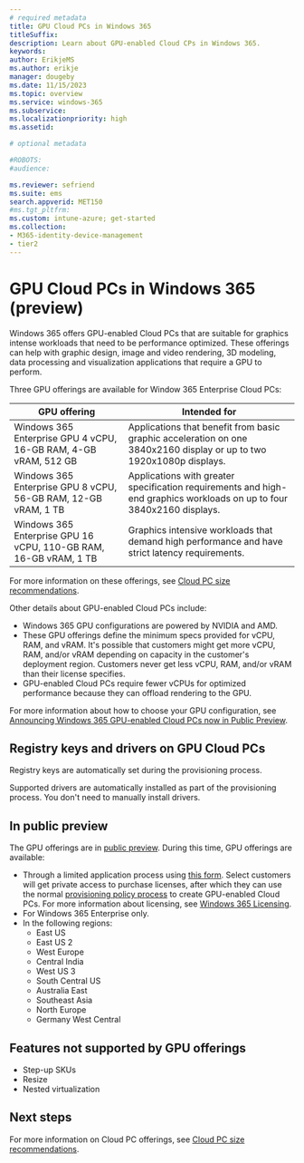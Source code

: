 ```yaml
---
# required metadata
title: GPU Cloud PCs in Windows 365
titleSuffix:
description: Learn about GPU-enabled Cloud CPs in Windows 365.
keywords:
author: ErikjeMS  
ms.author: erikje
manager: dougeby
ms.date: 11/15/2023
ms.topic: overview
ms.service: windows-365
ms.subservice:
ms.localizationpriority: high
ms.assetid: 

# optional metadata

#ROBOTS:
#audience:

ms.reviewer: sefriend
ms.suite: ems
search.appverid: MET150
#ms.tgt_pltfrm:
ms.custom: intune-azure; get-started
ms.collection:
- M365-identity-device-management
- tier2
---
```


# GPU Cloud PCs in Windows 365 (preview)

Windows 365 offers GPU-enabled Cloud PCs that are suitable for graphics intense workloads that need to be performance optimized. These offerings can help with graphic design, image and video rendering, 3D modeling, data processing and visualization applications that require a GPU to perform.

Three GPU offerings are available for Window 365 Enterprise Cloud PCs:

| GPU offering | Intended for | 
| --- | --- |
| Windows 365 Enterprise GPU 4 vCPU, 16-GB RAM, 4-GB vRAM, 512 GB | Applications that benefit from basic graphic acceleration on one 3840x2160 display or up to two 1920x1080p displays. |
| Windows 365 Enterprise GPU 8 vCPU, 56-GB RAM, 12-GB vRAM, 1 TB | Applications with greater specification requirements and high-end graphics workloads on up to four 3840x2160 displays. |
| Windows 365 Enterprise GPU 16 vCPU, 110-GB RAM, 16-GB vRAM, 1 TB | Graphics intensive workloads that demand high performance and have strict latency requirements. |

For more information on these offerings, see [Cloud PC size recommendations](cloud-pc-size-recommendations.md).

Other details about GPU-enabled Cloud PCs include:

- Windows 365 GPU configurations are powered by NVIDIA and AMD.
- These GPU offerings define the minimum specs provided for vCPU, RAM, and vRAM. It's possible that customers might get more vCPU, RAM, and/or vRAM depending on capacity in the customer's deployment region. Customers never get less vCPU, RAM, and/or vRAM than their license specifies.
- GPU-enabled Cloud PCs require fewer vCPUs for optimized performance because they can offload rendering to the GPU.

For more information about how to choose your GPU configuration, see [Announcing Windows 365 GPU-enabled Cloud PCs now in Public Preview](https://aka.ms/w365/gpu/blog).

## Registry keys and drivers on GPU Cloud PCs

Registry keys are automatically set during the provisioning process.

Supported drivers are automatically installed as part of the provisioning process. You don't need to manually install drivers.

## In public preview

The GPU offerings are in [public preview](../public-preview.md). During this time, GPU offerings are available:

- Through a limited application process using [this form](https://aka.ms/win365gpu). Select customers will get private access to purchase licenses, after which they can use the normal [provisioning policy process](create-provisioning-policy.md) to create GPU-enabled Cloud PCs. For more information about licensing, see [Windows 365 Licensing](https://www.microsoft.com/licensing/product-licensing/windows-365).
- For Windows 365 Enterprise only.
- In the following regions:
  - East US
  - East US 2
  - West Europe
  - Central India
  - West US 3
  - South Central US
  - Australia East
  - Southeast Asia
  - North Europe
  - Germany West Central

## Features not supported by GPU offerings

- Step-up SKUs
- Resize
- Nested virtualization

<!-- ########################## -->
## Next steps

For more information on Cloud PC offerings, see [Cloud PC size recommendations](cloud-pc-size-recommendations.md).
